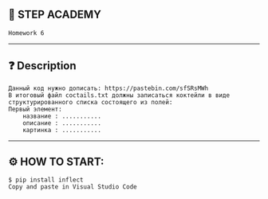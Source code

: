 ## 📘 STEP ACADEMY 
    Homework 6
---
## ❓ Description 
    Данный код нужно дописать: https://pastebin.com/sfSRsMWh
    В итоговый файл coctails.txt должны записаться коктейли в виде структурированного списка состоящего из полей: 
    Первый элемент:
        название : ...........
        описание : ...........
        картинка : ...........
---
## ⚙️ HOW TO START: 
    $ pip install inflect
    Copy and paste in Visual Studio Code